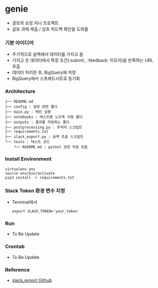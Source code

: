 # genie
- 글또의 요정 지니 프로젝트
- 글또 과제 제출 / 상호 피드백 확인을 도와줌


### 기본 아이디어
- 주기적으로 슬랙에서 데이터를 가지고 옴
- 가지고 온 데이터에서 특정 조건(:submit:, :feedback: 이모지)을 만족하는 URL 추출
- 데이터 처리한 후, BigQuery에 저장
- BigQuery에서 스프레드시트로 동기화

### Architecture
```
├── README.md
├── config : 설정 관련 폴더
├── main.py : 메인 실행
├── notebooks : 테스트용 노트북 저장 폴더
├── outputs : 결과물 저장하는 폴더
├── postprocessing.py : 후처리 스크립트
├── requirements.txt
├── slack_export.py : 슬랙 추출 스크립트
└── tests : 테스트 코드
    └── README.md : pytest 관련 자료 모음
```

### Install Environment
```
virtualenv env
source env/bin/activate
pip3 install -r requirements.txt
```

### Slack Token 환경 변수 지정
- Terminal에서

    ```
    export SLACK_TOKEN='your_token'    
    ```

### Run
- To Be Update

### Crontab
- To Be Update



### Reference
- [slack_export Github](https://github.com/zach-snell/slack-export)